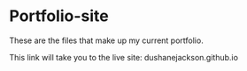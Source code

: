 # Portfolio-site

These are the files that make up my current portfolio. 

This link will take you to the live site: dushanejackson.github.io
